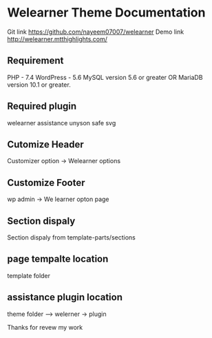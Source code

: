 # Welearner Theme Documentation

Git link  https://github.com/nayeem07007/welearner
Demo link  http://welearner.mtthighlights.com/

## Requirement 
PHP - 7.4
WordPress - 5.6 
MySQL version 5.6 or greater OR MariaDB version 10.1 or greater.

## Required plugin 

welearner assistance 
unyson 
safe svg

## Cutomize Header 

Customizer option -> Welearner options 

## Customize Footer  

wp admin -> We learner  opton page 

## Section dispaly 

Section dispaly from template-parts/sections 

## page tempalte location 

  template folder 

## assistance plugin location 

theme folder --> welerner -> plugin

Thanks for revew my work 